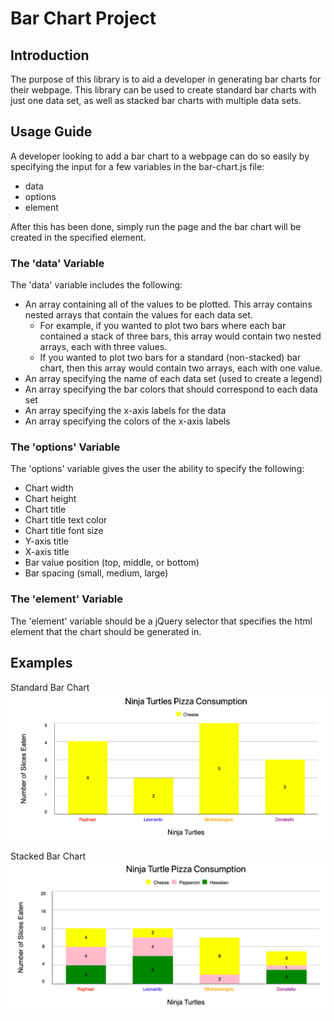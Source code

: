 # Bar Chart Project

## Introduction

The purpose of this library is to aid a developer in generating bar charts for their webpage. This library can be used to create standard bar charts with just one data set, as well as stacked bar charts with multiple data sets.

## Usage Guide

A developer looking to add a bar chart to a webpage can do so easily by specifying the input for a few variables in the bar-chart.js file:
* data
* options
* element

After this has been done, simply run the page and the bar chart will be created in the specified element.

### The 'data' Variable

The 'data' variable includes the following:
* An array containing all of the values to be plotted. This array contains nested arrays that contain the values for each data set. 
  - For example, if you wanted to plot two bars where each bar contained a stack of three bars, this array would contain two nested arrays, each with three values. 
  - If you wanted to plot two bars for a standard (non-stacked) bar chart, then this array would contain two arrays, each with one value. 
* An array specifying the name of each data set (used to create a legend)
* An array specifying the bar colors that should correspond to each data set
* An array specifying the x-axis labels for the data
* An array specifying the colors of the x-axis labels

### The 'options' Variable

The 'options' variable gives the user the ability to specify the following:
* Chart width
* Chart height
* Chart title
* Chart title text color
* Chart title font size
* Y-axis title
* X-axis title
* Bar value position (top, middle, or bottom)
* Bar spacing (small, medium, large)

### The 'element' Variable

The 'element' variable should be a jQuery selector that specifies the html element that the chart should be generated in.

## Examples

Standard Bar Chart
<img src="images/standardBarChart.png">

Stacked Bar Chart
<img src="images/stackedBarChart.png">
